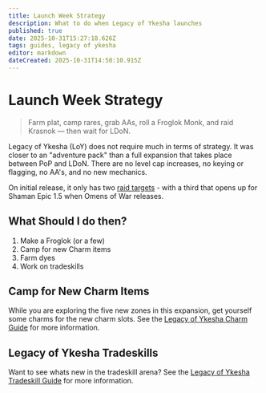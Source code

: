 ```yaml
---
title: Launch Week Strategy
description: What to do when Legacy of Ykesha launches
published: true
date: 2025-10-31T15:27:18.626Z
tags: guides, legacy of ykesha
editor: markdown
dateCreated: 2025-10-31T14:50:10.915Z
---
```


# Launch Week Strategy
>Farm plat, camp rares, grab AAs, roll a Froglok Monk, and raid Krasnok — then wait for LDoN.

Legacy of Ykesha (LoY) does not require much in terms of strategy.  It was closer to an "adventure pack" than a full expansion that takes place between PoP and LDoN.  There are no level cap increases, no keying or flagging, no AA's, and no new mechanics.

On initial release, it only has two [raid targets](/expansions/the_legacy_of_ykesha/raid_guide) - with a third that opens up for Shaman Epic 1.5 when Omens of War releases.

## What Should I do then?
1. Make a Froglok (or a few)
2. Camp for new Charm items
3. Farm dyes
4. Work on tradeskills

## Camp for New Charm Items
While you are exploring the five new zones in this expansion, get yourself some charms for the new charm slots. See the [Legacy of Ykesha Charm Guide](/expansions/the_legacy_of_ykesha/charm_guide) for more information.


## Legacy of Ykesha Tradeskills
Want to see whats new in the tradeskill arena? See the [Legacy of Ykesha Tradeskill Guide](/expansions/the_legacy_of_ykesha/tradeskill_guide) for more information.